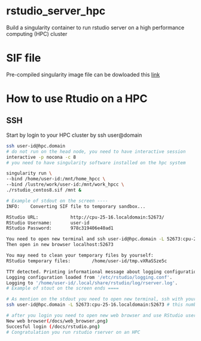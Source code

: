 # rstudio_server_hpc
Build a singularity container to run rstudio server on a high performance computing (HPC) cluster

# SIF file
Pre-compiled singularity image file can be dowloaded this [link](https://drive.google.com/file/d/15rOVh1zCuR8RmM1Rra1BLvKdqK6Civ2S/view?usp=sharing)

# How to use Rtudio on a HPC
## SSH
Start by login to your HPC cluster by ssh user@domain

```bash
ssh user-id@hpc.domain
# do not run on the head node, you need to have interactive session
interactive -p nocona -c 8
# you need to have singularity software installed on the hpc system

singularity run \
--bind /home/user-id:/mnt/home_hpcc \
--bind /lustre/work/user-id:/mnt/work_hpcc \
./rstudio_centos8.sif /mnt &

# Example of stdout on the screen ----
INFO:    Converting SIF file to temporary sandbox...

RStudio URL:            http://cpu-25-16.localdomain:52673/
RStudio Username:       user-id
RStudio Password:       978c319406e40ad1

You need to open new terminal and ssh user-id@hpc.domain -L 52673:cpu-25-16.localdomain:52673
Then open in new browser localhost:52673

You may need to clean your temporary files by yourself:
RStudio temporary files:        /home/user-id/tmp.vXRaSSze5c

TTY detected. Printing informational message about logging configuration.
Logging configuration loaded from '/etc/rstudio/logging.conf'.
Logging to '/home/user-id/.local/share/rstudio/log/rserver.log'.
# Example of stout on the screen ends ====

# As mention on the stdout you need to open new terminal, ssh with your user id and password
ssh user-id@hpc.domain -L 52673:cpu-25-16.localdomain:52673 # this number will randomly generated according to your node and session

# after you login you need to open new web browser and use RStudio username and password from stdout
New web browser(/docs/web_browser.png)
Succesful login (/docs/rstudio.png)
# Congratulation you run rstudio rserver on an HPC
```
